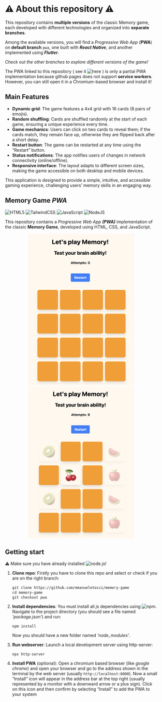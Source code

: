 # ⚠️ About this repository ⚠️

This repository contains **multiple versions** of the classic Memory game, each developed with different technologies and organized into **separate branches**. 

Among the available versions, you will find a *Progressive Web App* (**PWA**) on **default branch** `pwa`, one built with ***React Native***, and another implemented using ***Flutter***.

*Check out the other branches to explore different versions of the game!*

The PWA linked to this repository ( see it ![here](https://emanueletocci.github.io/memory-game/) ) is only a partial PWA implementation because github pages does not support **service workers**. However, you can still open it in a Chromium-based browser and install it!


## Main Features

- **Dynamic grid**: The game features a 4x4 grid with 16 cards (8 pairs of emojis).
- **Random shuffling**: Cards are shuffled randomly at the start of each game, ensuring a unique experience every time.
- **Game mechanics**: Users can click on two cards to reveal them; if the cards match, they remain face up, otherwise they are flipped back after a short delay.
- **Restart button**: The game can be restarted at any time using the “Restart” button.
- **Status notifications**: The app notifies users of changes in network connectivity (online/offline).
- **Responsive interface**: The layout adapts to different screen sizes, making the game accessible on both desktop and mobile devices.

This application is designed to provide a simple, intuitive, and accessible gaming experience, challenging users’ memory skills in an engaging way.

## Memory Game *PWA*

![HTML5](https://img.shields.io/badge/html5-%23E34F26.svg?style=for-the-badge&logo=html5&logoColor=white)
![TailwindCSS](https://img.shields.io/badge/tailwindcss-%2338B2AC.svg?style=for-the-badge&logo=tailwind-css&logoColor=white)
![JavaScript](https://img.shields.io/badge/javascript-%23323330.svg?style=for-the-badge&logo=javascript&logoColor=%23F7DF1E)
![NodeJS](https://img.shields.io/badge/node.js-6DA55F?style=for-the-badge&logo=node.js&logoColor=white)

This repository contains a *Progressive Web App **(PWA)*** implementation of the classic **Memory Game**, developed using HTML, CSS, and JavaScript.

<p align="center">
  <img src="assets/screenshots/memory1.jpg" width="350" height="500"/>
  <img src="assets/screenshots/memory2.jpg" width="350" height="500"/>
</p>

## Getting start
⚠️ Make sure you have already installed ![node.js](https://nodejs.org/en)!

1. **Clone repo**: Firstly you have to clone this repo and select or check if you are on the right branch:
    ```
    git clone https://github.com/emanueletocci/memory-game
    cd memory-game
    git checkout pwa
    ```

2. **Install dependencies**: You must install all *js* dependencies using ![npm](https://www.npmjs.com/). 
Navigate to the project directory (you should see a file named *'package.json'*) and run:
    ```
    npm install
    ```
    Now you should have a new folder named *'node_modules'*.

3. **Run webserver**: Launch a local development server using http-server:
    ```
    npx http-server
    ```
4. **Install PWA** (optional): Open a chromium based browser (like *google chrome*) and open your browser and go to the address shown in the terminal by the web server (usually `http://localhost:8000`). Now a small “Install” icon will appear in the address bar at the top right (usually represented by a monitor with a downward arrow or a plus sign).
Click on this icon and then confirm by selecting “Install” to add the PWA to your system
